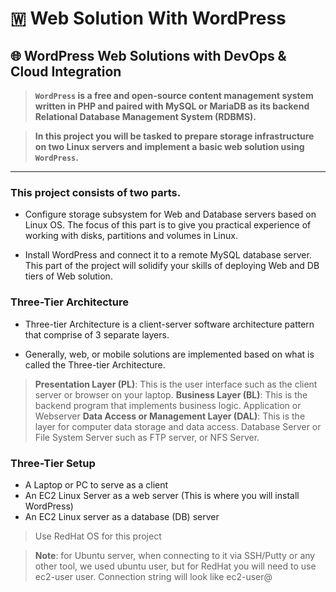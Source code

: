 # 🇼 Web Solution With WordPress
## 🌐 WordPress Web Solutions with DevOps & Cloud Integration


> **`WordPress` is a free and open-source content management system written in PHP and paired with MySQL or MariaDB as its backend Relational Database Management System (RDBMS).**

> **In this project you will be tasked to prepare storage infrastructure on two Linux servers and implement a basic web solution using `WordPress`.**

---

### **This project consists of two parts.**
- Configure storage subsystem for Web and Database servers based on Linux OS. The focus of this part is to give you practical experience of working with disks, partitions and volumes in Linux.

- Install WordPress and connect it to a remote MySQL database server. This part of the project will solidify your skills of deploying Web and DB tiers of Web solution.

### Three-Tier Architecture
- Three-tier Architecture is a client-server software architecture pattern that comprise of 3 separate layers.

- Generally, web, or mobile solutions are implemented based on what is called the Three-tier Architecture.

> **Presentation Layer (PL)**: This is the user interface such as the client server or browser on your laptop.
> **Business Layer (BL)**: This is the backend program that implements business logic. Application or Webserver
> **Data Access or Management Layer (DAL)**: This is the layer for computer data storage and data access. Database Server or File System Server such as FTP server, or NFS Server.

### Three-Tier Setup

- A Laptop or PC to serve as a client
- An EC2 Linux Server as a web server (This is where you will install WordPress)
- An EC2 Linux server as a database (DB) server

> Use RedHat OS for this project

> **Note**: for Ubuntu server, when connecting to it via SSH/Putty or any other tool, we used ubuntu user, but for RedHat you will need to use ec2-user user. Connection string will look like ec2-user@<Public-IP>
